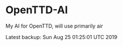 # OpenTTD-AI
My AI for OpenTTD, will use primarily air

Latest backup: Sun Aug 25 01:25:01 UTC 2019
